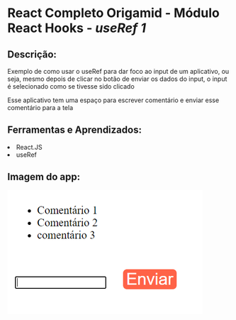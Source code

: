 # React Completo Origamid - Módulo React Hooks - <i>useRef 1</i>
## Descrição:
<p>Exemplo de como usar o useRef para dar foco ao input de um aplicativo, ou seja, mesmo depois de clicar no botão de enviar os dados do input, o input é selecionado como se tivesse sido clicado</p>
<p>Esse aplicativo tem uma espaço para escrever comentário e enviar esse comentário para a tela</p>


## Ferramentas e Aprendizados:
<li>React.JS </li>
<li>useRef</li>



## Imagem do app:

<img src="./img.png"/>





